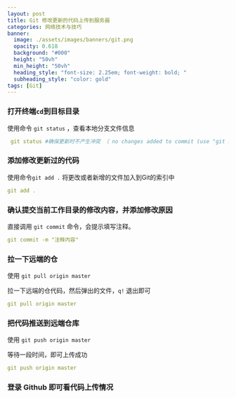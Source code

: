 ```yaml
---
layout: post
title: Git 修改更新的代码上传到服务器
categories: 网络技术与技巧
banner:
  image: ./assets/images/banners/git.png
  opacity: 0.618
  background: "#000"
  height: "50vh"
  min_height: "50vh"
  heading_style: "font-size: 2.25em; font-weight: bold; "
  subheading_style: "color: gold"
tags: [Git]
---
```


### 打开终端`cd`到目标目录

使用命令 `git status` ，查看本地分支文件信息

````yaml
 git status #确保更新时不产生冲突 （ no changes added to commit (use "git add" and/or "git commit -a" 说明没有冲突）
````


### 添加修改更新过的代码

使用命令`git add .` 将更改或者新增的文件加入到Git的索引中

````yaml
git add .
````



### 确认提交当前工作目录的修改内容，并添加修改原因

直接调用 `git commit` 命令，会提示填写注释。

````yaml
git commit -m "注释内容"
````


### 拉一下远端的仓
使用 `git pull origin master`

拉一下远端的仓代码，然后弹出的文件，`q!` 退出即可
````yaml
git pull origin master
````


### 把代码推送到远端仓库
使用 `git push origin master`

等待一段时间，即可上传成功
````yaml
git push origin master
````


### 登录 Github 即可看代码上传情况
